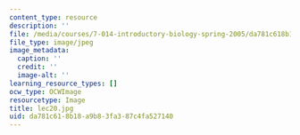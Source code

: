```yaml
---
content_type: resource
description: ''
file: /media/courses/7-014-introductory-biology-spring-2005/da781c618b18a9b83fa387c4fa527140_lec20.jpg
file_type: image/jpeg
image_metadata:
  caption: ''
  credit: ''
  image-alt: ''
learning_resource_types: []
ocw_type: OCWImage
resourcetype: Image
title: lec20.jpg
uid: da781c61-8b18-a9b8-3fa3-87c4fa527140
---
```

